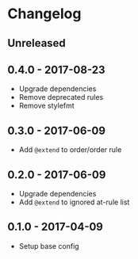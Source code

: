 # Changelog

## Unreleased

## 0.4.0 - 2017-08-23
- Upgrade dependencies
- Remove deprecated rules
- Remove stylefmt

## 0.3.0 - 2017-06-09
- Add `@extend` to order/order rule

## 0.2.0 - 2017-06-09
- Upgrade dependencies
- Add `@extend` to ignored at-rule list

## 0.1.0 - 2017-04-09
- Setup base config
